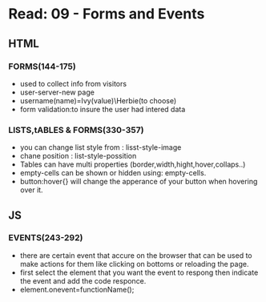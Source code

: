 # Read: 09 - Forms and Events
##  HTML

### FORMS(144-175)
- used to collect info from visitors
- user-server-new page
- username(name)=Ivy(value)\Herbie(to choose)
- form validation:to insure the user had intered data

### LISTS,tABLES & FORMS(330-357)
- you can change list style from : lisst-style-image
- chane position : list-style-possition
- Tables can have multi properties (border,width,hight,hover,collaps..)
- empty-cells can be shown or hidden using: empty-cells.
- button:hover{} will change the apperance of your button when hovering over it.
## JS
### EVENTS(243-292)
- there are certain event that accure on the browser that can be used to make actions for them like clicking on bottoms or reloading the page.
- first select the element that you want the event to respong then indicate the event and add the code responce.
- element.onevent=functionName();
